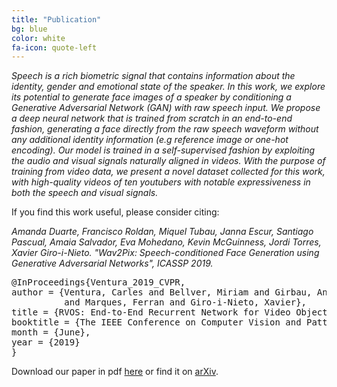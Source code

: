 ```yaml
---
title: "Publication"
bg: blue
color: white
fa-icon: quote-left
---
```


*Speech is a rich biometric signal that contains information about the identity, gender and emotional state of the speaker. In this work, we explore its potential to generate face images of a speaker by conditioning a Generative Adversarial Network (GAN) with raw speech input. We propose a deep neural network that is trained from scratch in an end-to-end fashion, generating a face directly from the raw speech waveform without any additional identity information (e.g reference image or one-hot encoding). Our model is trained in a self-supervised fashion by exploiting the audio and visual signals naturally aligned in videos. With the purpose of training from video data, we present a novel dataset collected for this work, with high-quality videos of ten youtubers with notable expressiveness in both the speech and visual signals.*


If you find this work useful, please consider citing:

<i>
Amanda Duarte, Francisco Roldan, Miquel Tubau, Janna Escur, Santiago Pascual, Amaia Salvador, Eva Mohedano, Kevin McGuinness, Jordi Torres, Xavier Giro-i-Nieto. "Wav2Pix: Speech-conditioned Face Generation using Generative Adversarial Networks", ICASSP 2019.
</i>

<pre>
@InProceedings{Ventura_2019_CVPR,
author = {Ventura, Carles and Bellver, Miriam and Girbau, Andreu and Salvador, Amaia 
          and Marques, Ferran and Giro-i-Nieto, Xavier},
title = {RVOS: End-to-End Recurrent Network for Video Object Segmentation},
booktitle = {The IEEE Conference on Computer Vision and Pattern Recognition (CVPR)},
month = {June},
year = {2019}
}
</pre>

Download our paper in pdf [here](https://github.com/imatge-upc/wav2pix/raw/master/wav2pix-2019-icassp.pdf) or find it on [arXiv](https://arxiv.org/abs/1903.10195).



